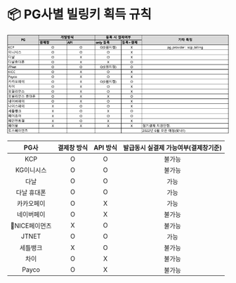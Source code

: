 # 📦 PG사별 빌링키 획득 규칙

![](<../.gitbook/assets/image (19) (1) (1) (1) (1).png>)

|    PG사    | 결제창 방식  | API 방식  | 발급동시 실결제 가능여부(결제창기준) |
| :-------: | :-----: | :-----: | :------------------: |
|    KCP    |    O    |    O    |          불가능         |
|   KG이니시스  |    O    |    O    |          불가능         |
|     다날    |    O    |    O    |          가능          |
|   다날 휴대폰  |    O    |    O    |          가능          |
|   카카오페이   |    O    |    X    |          가능          |
|   네이버페이   |    O    |    X    |          불가능         |
| NICE페이먼츠 |    X    |    O    |          불가능         |
|   JTNET   |    O    |    O    |          가능          |
|    세틀뱅크   |    X    |    O    |          불가능         |
|     차이    |    O    |    X    |          불가능         |
|   Payco   |    O    |    X    |          불가능         |
